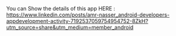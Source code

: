 
You can Show the details of this app HERE : https://www.linkedin.com/posts/amr-nasser_android-developers-appdevelopment-activity-7192537059754954752-8ZkH?utm_source=share&utm_medium=member_android
